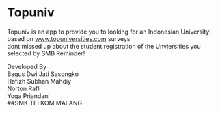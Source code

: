 # Topuniv
Topuniv is an app to provide you to looking for an Indonesian University!<br>
based on <a>www.topuniversities.com</a> surveys<br>
dont missed up about the student registration of the Unviersities you selected by SMB Reminder!

Developed By :<br>
Bagus Dwi Jati Sasongko<br>
Hafizh Subhan Mahdiy<br>
Norton Rafli<br>
Yoga Priandani<br>
##SMK TELKOM MALANG
